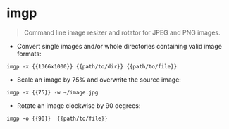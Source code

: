# imgp

> Command line image resizer and rotator for JPEG and PNG images.

- Convert single images and/or whole directories containing valid image formats:

`imgp -x {{1366x1000}} {{path/to/dir}} {{path/to/file}}`

- Scale an image by 75% and overwrite the source image:

`imgp -x {{75}} -w ~/image.jpg`

- Rotate an image clockwise by 90 degrees:

`imgp -o {{90}}  {{path/to/file}}`
